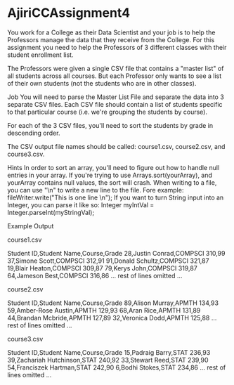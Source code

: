 # AjiriCCAssignment4
You work for a College as their Data Scientist and your job is to help the Professors manage the data that they receive from the College. For this assignment you need to help the Professors of 3 different classes with their student enrollment list. 

The Professors were given a single CSV file that contains a "master list" of all students across all courses. But each Professor only wants to see a list of their own students (not the students who are in other classes).


Job
You will need to parse the Master List File and separate the data into 3 separate CSV files. Each CSV file should contain a list of students specific to that particular course (i.e. we're grouping the students by course). 

For each of the 3 CSV files, you'll need to sort the students by grade in descending order.

The CSV output file names should be called: course1.csv, course2.csv, and course3.csv.


Hints
In order to sort an array, you'll need to figure out how to handle null entries in your array. If you're trying to use Arrays.sort(yourArray), and yourArray contains null values, the sort will crash. 
When writing to a file, you can use "\n" to write a new line to the file. Fore example: fileWriter.write("This is one line \n");
If you want to turn String input into an Integer, you can parse it like so: Integer myIntVal = Integer.parseInt(myStringVal);

Example Output

course1.csv

Student ID,Student Name,Course,Grade
28,Justin Conrad,COMPSCI 310,99
37,Simone Scott,COMPSCI 312,91
91,Donald Schultz,COMPSCI 321,87
19,Blair Heaton,COMPSCI 309,87
79,Kerys John,COMPSCI 319,87
64,Jameson Best,COMPSCI 316,86
... rest of lines omitted ...

course2.csv

Student ID,Student Name,Course,Grade
89,Alison Murray,APMTH 134,93
59,Amber-Rose Austin,APMTH 129,93
68,Aran Rice,APMTH 131,89
44,Brandan Mcbride,APMTH 127,89
32,Veronica Dodd,APMTH 125,88
... rest of lines omitted ...

course3.csv

Student ID,Student Name,Course,Grade
15,Padraig Barry,STAT 236,93
39,Zachariah Hutchinson,STAT 240,92
33,Stewart Reed,STAT 239,90
54,Franciszek Hartman,STAT 242,90
6,Bodhi Stokes,STAT 234,86
... rest of lines omitted ...

